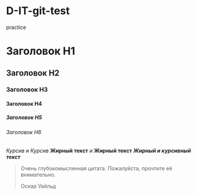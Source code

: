 # D-IT-git-test
practice

# Заголовок H1
## Заголовок H2
### Заголовок H3
#### Заголовок H4
##### Заголовок H5
###### Заголовок H6

*Курсив* и _Курсив_
**Жирный текст** и __Жирный текст__
***Жирный и курсивный текст***
> Очень глубокомысленная цитата. Пожалуйста, прочтите её внимательно.
>
> Оскар Уайльд
> 
